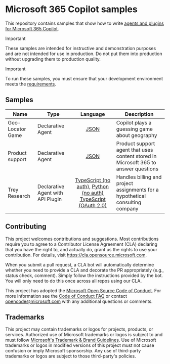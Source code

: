 # Microsoft 365 Copilot samples

This repository contains samples that show how to write [agents and plugins for Microsoft 365 Copilot](https://learn.microsoft.com/microsoft-365-copilot/extensibility/).

> [!IMPORTANT]
> These samples are intended for instructive and demonstration purposes and are not intended for use in production. Do not put them into production without upgrading them to production quality.

> [!IMPORTANT]  
> To run these samples, you must ensure that your development environment meets the [requirements](https://learn.microsoft.com/microsoft-365-copilot/extensibility/prerequisites).

## Samples

| Name    | Type |Language | Description
| -------- | --- | :-------: | ------- |
| Geo-Locator Game | Declarative Agent | [JSON](./samples/cext-geolocator-game) | Copilot plays a guessing game about geography |
| Product support | Declarative Agent | [JSON](./samples/da-product-support) | Product support agent that uses content stored in Microsoft 365 to answer questions |
| Trey Research | Declarative Agent with API Plugin | [TypeScript (no auth)](./samples//cext-trey-research/), [Python (no auth)](./samples/cext-trey-research-python) [TypeScript (OAuth 2.0)](./samples/cext-trey-research-auth/) | Handles billing and project assignments for a hypothetical consulting company |

## Contributing

This project welcomes contributions and suggestions.  Most contributions require you to agree to a
Contributor License Agreement (CLA) declaring that you have the right to, and actually do, grant us
the rights to use your contribution. For details, visit <https://cla.opensource.microsoft.com>.

When you submit a pull request, a CLA bot will automatically determine whether you need to provide
a CLA and decorate the PR appropriately (e.g., status check, comment). Simply follow the instructions
provided by the bot. You will only need to do this once across all repos using our CLA.

This project has adopted the [Microsoft Open Source Code of Conduct](https://opensource.microsoft.com/codeofconduct/).
For more information see the [Code of Conduct FAQ](https://opensource.microsoft.com/codeofconduct/faq/) or
contact [opencode@microsoft.com](mailto:opencode@microsoft.com) with any additional questions or comments.

## Trademarks

This project may contain trademarks or logos for projects, products, or services. Authorized use of Microsoft
trademarks or logos is subject to and must follow [Microsoft's Trademark & Brand Guidelines](https://www.microsoft.com/en-us/legal/intellectualproperty/trademarks/usage/general).
Use of Microsoft trademarks or logos in modified versions of this project must not cause confusion or imply Microsoft sponsorship.
Any use of third-party trademarks or logos are subject to those third-party's policies.
